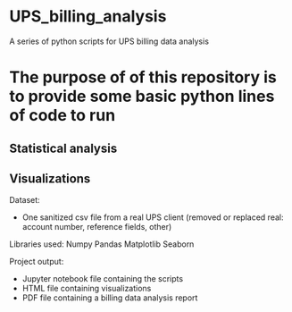 # UPS_billing_analysis
A series of python scripts for UPS billing data analysis

# The purpose of of this repository is to provide some basic python lines of code to run
## Statistical analysis
## Visualizations

Dataset:
- One sanitized csv file from a real UPS client (removed or replaced real: account number, reference fields, other)

Libraries used:
Numpy
Pandas
Matplotlib
Seaborn

Project output:
- Jupyter notebook file containing the scripts
- HTML file containing visualizations
- PDF file containing a billing data analysis report
